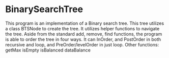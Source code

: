 # BinarySearchTree
 
This program is an implementation of a Binary search tree.
This tree utilizes a class BTSNode to create the tree.
It utilizes helper functions to navigate the tree.
Aside from the standard add, remove, find functions, the program is able to order the tree in four ways.
It can InOrder, and PostOrder in both recursive and loop, and PreOrder/levelOrder in just loop.
Other functions:
getMax
isEmpty
isBalanced
dataBalance


